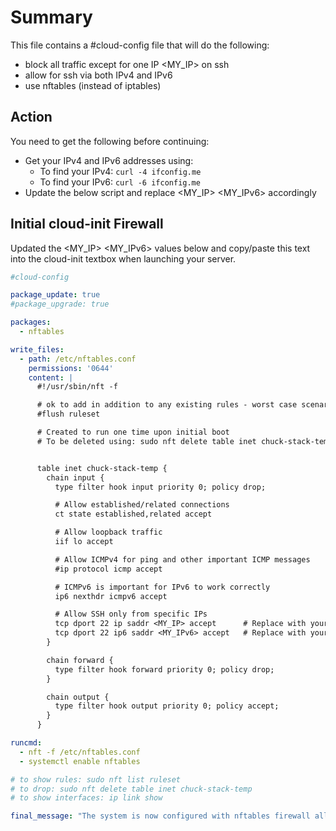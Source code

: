 # Summary

This file contains a #cloud-config file that will do the following:

- block all traffic except for one IP <MY_IP> on ssh
- allow for ssh via both IPv4 and IPv6
- use nftables (instead of iptables)

## Action

You need to get the following before continuing:

- Get your IPv4 and IPv6 addresses using:
  - To find your IPv4: `curl -4 ifconfig.me`
  - To find your IPv6: `curl -6 ifconfig.me`
- Update the below script and replace <MY_IP> <MY_IPv6> accordingly

## Initial cloud-init Firewall

Updated the <MY_IP> <MY_IPv6> values below and copy/paste this text into the cloud-init textbox when launching your server.

```yaml
#cloud-config

package_update: true
#package_upgrade: true

packages:
  - nftables

write_files:
  - path: /etc/nftables.conf
    permissions: '0644'
    content: |
      #!/usr/sbin/nft -f

      # ok to add in addition to any existing rules - worst case scenario that this is more restrictive
      #flush ruleset

      # Created to run one time upon initial boot
      # To be deleted using: sudo nft delete table inet chuck-stack-temp 


      table inet chuck-stack-temp {
        chain input {
          type filter hook input priority 0; policy drop;

          # Allow established/related connections
          ct state established,related accept

          # Allow loopback traffic
          iif lo accept

          # Allow ICMPv4 for ping and other important ICMP messages
          #ip protocol icmp accept

          # ICMPv6 is important for IPv6 to work correctly
          ip6 nexthdr icmpv6 accept

          # Allow SSH only from specific IPs
          tcp dport 22 ip saddr <MY_IP> accept      # Replace with your IPv4 address
          tcp dport 22 ip6 saddr <MY_IPv6> accept   # Replace with your IPv6 address
        }

        chain forward {
          type filter hook forward priority 0; policy drop;
        }

        chain output {
          type filter hook output priority 0; policy accept;
        }
      }

runcmd:
  - nft -f /etc/nftables.conf
  - systemctl enable nftables

# to show rules: sudo nft list ruleset
# to drop: sudo nft delete table inet chuck-stack-temp
# to show interfaces: ip link show

final_message: "The system is now configured with nftables firewall allowing SSH only from authorized IP addresses"
```
